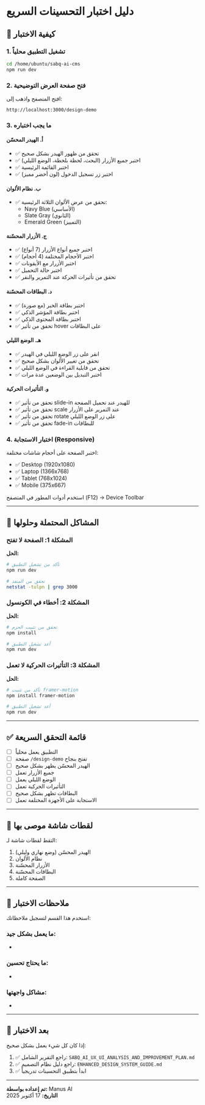 # دليل اختبار التحسينات السريع

## 🚀 كيفية الاختبار

### 1. تشغيل التطبيق محلياً

```bash
cd /home/ubuntu/sabq-ai-cms
npm run dev
```

### 2. فتح صفحة العرض التوضيحية

افتح المتصفح واذهب إلى:

```
http://localhost:3000/design-demo
```

### 3. ما يجب اختباره

#### أ. الهيدر المحسّن
- ✅ تحقق من ظهور الهيدر بشكل صحيح
- ✅ اختبر جميع الأزرار (البحث، لحظة بلحظة، الوضع الليلي)
- ✅ اختبر القائمة الرئيسية
- ✅ اختبر زر تسجيل الدخول (لون أخضر مميز)

#### ب. نظام الألوان
- ✅ تحقق من عرض الألوان الثلاثة الرئيسية:
  - Navy Blue (الأساسي)
  - Slate Gray (الثانوي)
  - Emerald Green (التمييز)

#### ج. الأزرار المحسّنة
- ✅ اختبر جميع أنواع الأزرار (7 أنواع)
- ✅ اختبر الأحجام المختلفة (4 أحجام)
- ✅ اختبر الأزرار مع الأيقونات
- ✅ اختبر حالة التحميل
- ✅ تحقق من تأثيرات الحركة عند التمرير والنقر

#### د. البطاقات المحسّنة
- ✅ اختبر بطاقة الخبر (مع صورة)
- ✅ اختبر بطاقة المؤشر الذكي
- ✅ اختبر بطاقة المحتوى الذكي
- ✅ تحقق من تأثير hover على البطاقات

#### هـ. الوضع الليلي
- ✅ انقر على زر الوضع الليلي في الهيدر
- ✅ تحقق من تغيير الألوان بشكل صحيح
- ✅ تحقق من قابلية القراءة في الوضع الليلي
- ✅ اختبر التبديل بين الوضعين عدة مرات

#### و. التأثيرات الحركية
- ✅ تحقق من تأثير slide-in للهيدر عند تحميل الصفحة
- ✅ تحقق من تأثير scale عند التمرير على الأزرار
- ✅ تحقق من تأثير rotate على زر الوضع الليلي
- ✅ تحقق من تأثير fade-in للبطاقات

### 4. اختبار الاستجابة (Responsive)

اختبر الصفحة على أحجام شاشات مختلفة:

- ✅ Desktop (1920x1080)
- ✅ Laptop (1366x768)
- ✅ Tablet (768x1024)
- ✅ Mobile (375x667)

استخدم أدوات المطور في المتصفح (F12) → Device Toolbar

---

## 🐛 المشاكل المحتملة وحلولها

### المشكلة 1: الصفحة لا تفتح

**الحل:**
```bash
# تأكد من تشغيل التطبيق
npm run dev

# تحقق من المنفذ
netstat -tulpn | grep 3000
```

### المشكلة 2: أخطاء في الكونسول

**الحل:**
```bash
# تحقق من تثبيت الحزم
npm install

# أعد تشغيل التطبيق
npm run dev
```

### المشكلة 3: التأثيرات الحركية لا تعمل

**الحل:**
```bash
# تأكد من تثبيت framer-motion
npm install framer-motion

# أعد تشغيل التطبيق
npm run dev
```

---

## ✅ قائمة التحقق السريعة

- [ ] التطبيق يعمل محلياً
- [ ] صفحة `/design-demo` تفتح بنجاح
- [ ] الهيدر المحسّن يظهر بشكل صحيح
- [ ] جميع الأزرار تعمل
- [ ] الوضع الليلي يعمل
- [ ] التأثيرات الحركية تعمل
- [ ] البطاقات تظهر بشكل صحيح
- [ ] الاستجابة على الأجهزة المختلفة تعمل

---

## 📸 لقطات شاشة موصى بها

التقط لقطات شاشة لـ:

1. الهيدر المحسّن (وضع نهاري وليلي)
2. نظام الألوان
3. الأزرار المحسّنة
4. البطاقات المحسّنة
5. الصفحة كاملة

---

## 📝 ملاحظات الاختبار

استخدم هذا القسم لتسجيل ملاحظاتك:

### ما يعمل بشكل جيد:
- 

### ما يحتاج تحسين:
- 

### مشاكل واجهتها:
- 

---

## 🎯 بعد الاختبار

إذا كان كل شيء يعمل بشكل صحيح:

1. ✅ راجع التقرير الشامل: `SABQ_AI_UX_UI_ANALYSIS_AND_IMPROVEMENT_PLAN.md`
2. ✅ راجع دليل نظام التصميم: `ENHANCED_DESIGN_SYSTEM_GUIDE.md`
3. ✅ ابدأ بتطبيق التحسينات تدريجياً

---

**تم إعداده بواسطة:** Manus AI  
**التاريخ:** 17 أكتوبر 2025

